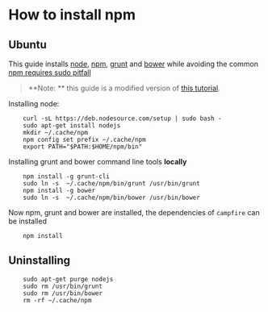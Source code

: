 
# How to install npm

## Ubuntu 

This guide installs [node](http://nodejs.org/), [npm](https://www.npmjs.com/), [grunt](http://gruntjs.com/) and [bower](https://bower.io) while avoiding the common [npm requires sudo pitfall](http://stackoverflow.com/questions/16151018/npm-throws-error-without-sudo) 

> **Note: ** this guide is a modified version of [this tutorial](https://nodesource.com/blog/chris-lea-joins-forces-with-nodesource).

Installing node: 
```
	curl -sL https://deb.nodesource.com/setup | sudo bash -
	sudo apt-get install nodejs
	mkdir ~/.cache/npm
	npm config set prefix ~/.cache/npm
	export PATH="$PATH:$HOME/npm/bin"
```

Installing grunt and bower command line tools **locally**
```
	npm install -g grunt-cli 
	sudo ln -s  ~/.cache/npm/bin/grunt /usr/bin/grunt
	npm install -g bower  
	sudo ln -s  ~/.cache/npm/bin/bower /usr/bin/bower
```

Now npm, grunt and bower are installed, the dependencies of `campfire` can be installed
```
	npm install 
```

## Uninstalling

```
	sudo apt-get purge nodejs
	sudo rm /usr/bin/grunt
	sudo rm /usr/bin/bower
	rm -rf ~/.cache/npm
```
